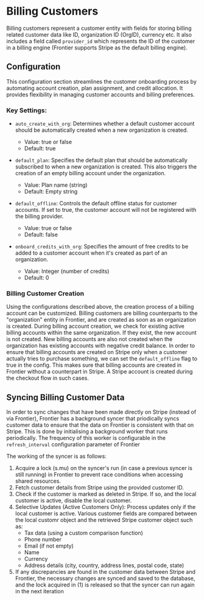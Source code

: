# Billing Customers

Billing customers represent a customer entity with fields for storing billing related customer data like ID, organization ID (OrgID), currency etc. It also includes a field called `provider_id` which represents the ID of the customer in a billing engine (Frontier supports Stripe as the default billing engine).

## Configuration

This configuration section streamlines the customer onboarding process by automating account creation, plan assignment, and credit allocation. It provides flexibility in managing customer accounts and billing preferences.

### Key Settings:

- `auto_create_with_org`: Determines whether a default customer account should be automatically created when a new organization is created.
  - Value: true or false
  - Default: true

- `default_plan`: Specifies the default plan that should be automatically subscribed to when a new organization is created. This also triggers the creation of an empty billing account under the organization.
  - Value: Plan name (string)
  - Default: Empty string

- `default_offline`: Controls the default offline status for customer accounts. If set to true, the customer account will not be registered with the billing provider.
  - Value: true or false
  - Default: false

- `onboard_credits_with_org`: Specifies the amount of free credits to be added to a customer account when it's created as part of an organization.
  - Value: Integer (number of credits)
  - Default: 0


### Billing Customer Creation

Using the configurations described above, the creation process of a billing account can be customized. Billing customers are billing counterparts to the "organization" entity in Frontier, and are created as soon as an organization is created.
During billing account creation, we check for existing active billing accounts within the same organization. If they exist, the new account is not created. New billing accounts are also not created when the organization has existing accounts with negative credit balance. 
In order to ensure that billing accounts are created on Stripe only when a customer actually tries to purchase something, we can set the `default_offline` flag to true in the config. This makes sure that billing accounts are created in Frontier without a counterpart in Stripe. A Stripe account is created during the checkout flow in such cases.

## Syncing Billing Customer Data

In order to sync changes that have been made directly on Stripe (instead of via Frontier), Frontier has a background syncer that priodically syncs customer data to ensure that the data on Frontier is consistent with that on Stripe.
This is done by initialising a background worker that runs periodically. The frequency of this worker is configurable in the `refresh_interval` configuration parameter of Frontier

The working of the syncer is as follows:

1. Acquire a lock (s.mu) on the syncer's run (in case a previous syncer is still running) in Frontier to prevent race conditions when accessing shared resources.
2. Fetch customer details from Stripe using the provided customer ID.
3. Check if the customer is marked as deleted in Stripe. If so, and the local customer is active, disable the local customer.
4. Selective Updates (Active Customers Only): Process updates only if the local customer is active. Various customer fields are compared between the local customr object and the retrieved Stripe customer object such as:
    - Tax data (using a custom comparison function)
    - Phone number
    - Email (if not empty)
    - Name
    - Currency
    - Address details (city, country, address lines, postal code, state)
5. If any discrepancies are found in the customer data between Stripe and Frontier, the necessary changes are synced and saved to the database, and the lock acquired in (1) is released so that the syncer can run again in the next iteration





